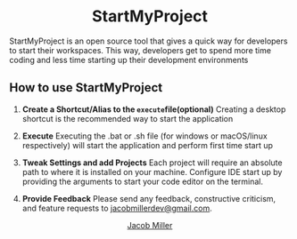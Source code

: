 <p align="center">
  <!-- <a href="https://vt-hacks-live-site.netlify.app/" target="_blank" >
    <img alt="VTHacks" src="https://vt-hacks-live-site.netlify.app/LogoFinal.svg" width="180" />
  </a> -->
</p>
<h1 align="center">
  StartMyProject
</h1>
StartMyProject is an open source tool that gives a quick way for developers to start their workspaces. This way, developers get to spend more time coding and less time starting up their development environments

## How to use StartMyProject

1. **Create a Shortcut/Alias to the `execute`file(optional)**
   Creating a desktop shortcut is the recommended way to start the application

2. **Execute**
   Executing the .bat or .sh file (for windows or macOS/linux respectively) will start the application and perform first time start up

3. **Tweak Settings and add Projects**
   Each project will require an absolute path to where it is installed on your machine. Configure IDE start up by providing the arguments to start your code editor on the terminal.
4. **Provide Feedback**
   Please send any feedback, constructive criticism, and feature requests to [jacobmillerdev@gmail.com](mailto:jacobmillerdev@gmail.com).

<p align="center">
    <a href="https://jacobmiller22.com">Jacob Miller</a>
</p>
